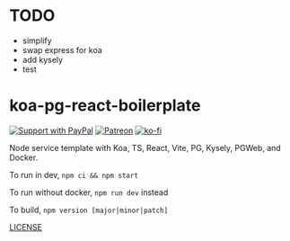 # TODO

* simplify
* swap express for koa
* add kysely
* test

# koa-pg-react-boilerplate

[![Support with PayPal](https://img.shields.io/badge/paypal-donate-yellow.png)](https://paypal.me/zacanger) [![Patreon](https://img.shields.io/badge/patreon-donate-yellow.svg)](https://www.patreon.com/zacanger) [![ko-fi](https://img.shields.io/badge/donate-KoFi-yellow.svg)](https://ko-fi.com/U7U2110VB)

Node service template with Koa, TS, React, Vite, PG, Kysely, PGWeb, and Docker.

To run in dev, `npm ci && npm start`

To run without docker, `npm run dev` instead

To build, `npm version [major|minor|patch]`

[LICENSE](./LICENSE.md)
